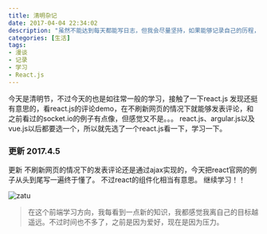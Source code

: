 ```yaml
---
title: 清明杂记
date: 2017-04-04 22:34:02
description: "虽然不能达到每天都能写日志，但我会尽量坚持，如果能够记录自己的历程，未来也能看到自己到底成长了多了"
categories: [生活]
tags:
- 漫谈
- 记录
- 学习
- React.js
---
```


今天是清明节，不过今天的也是如往常一般的学习，接触了一下react.js 发现还挺有意思的，看react.js的评论demo，在不刷新网页的情况下就能够发表评论，和之前看过的socket.io的例子有点像，但感觉又不是。。。
react.js、argular.js以及vue.js以后都要选一个，所以就先选了一个react.js看一下，学习一下。
### 更新 2017.4.5
更新 不刷新网页的情况下的发表评论还是通过ajax实现的，今天把react官网的例子从头到尾写一遍终于懂了。
不过react的组件化相当有意思。
继续学习！！

![zatu](118166.gif)

<!--more-->
> 在这个前端学习方向，我每看到一点新的知识，我都感觉我离自己的目标越遥远。不过时间也不多了，之前是因为爱好，现在是因为压力。